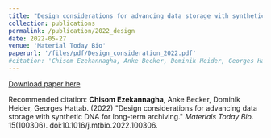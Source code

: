 ```yaml
---
title: "Design considerations for advancing data storage with synthetic DNA for long-term archiving"
collection: publications
permalink: /publication/2022_design
date: 2022-05-27
venue: 'Material Today Bio'
paperurl: '/files/pdf/Design_consideration_2022.pdf'
#citation: 'Chisom Ezekannagha, Anke Becker, Dominik Heider, Georges Hattab. (2022). &quot;Design considerations for advancing data storage with synthetic DNA for long-term archiving.&quot; <i>Materials Today Bio</i>. 15(100306). doi:10.1016/j.mtbio.2022.100306'
---
```


[Download paper here](/files/pdf/Design_consideration_2022.pdf)

Recommended citation: **Chisom Ezekannagha**, Anke Becker, Dominik Heider, Georges Hattab. (2022) "Design considerations for advancing data storage with synthetic DNA for long-term archiving." <i>Materials Today Bio</i>. 15(100306). doi:10.1016/j.mtbio.2022.100306.

